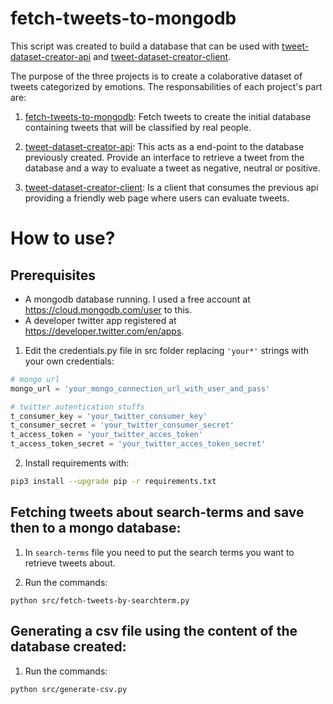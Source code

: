 # fetch-tweets-to-mongodb

This script was created to build a database that can be used with [tweet-dataset-creator-api](https://github.com/Juliano-rb/tweet-dataset-creator-api) and [tweet-dataset-creator-client](https://github.com/Juliano-rb/tweet-dataset-creator-client).

The purpose of the three projects is to create a colaborative dataset of tweets categorized by emotions. The responsabilities of each project's part are:

1. [fetch-tweets-to-mongodb](https://github.com/Juliano-rb/fetch-tweets-to-mongodb): Fetch tweets to create the initial database containing tweets that will be classified by real people.

2. [tweet-dataset-creator-api](https://github.com/Juliano-rb/tweet-dataset-creator-api): This acts as a end-point to the database previously created. Provide an interface to retrieve a tweet from the database and a way to evaluate a tweet as negative, neutral or positive.

3. [tweet-dataset-creator-client](https://github.com/Juliano-rb/tweet-dataset-creator-client): Is a client that consumes the previous api providing a friendly web page where users can evaluate tweets.

# How to use?
## Prerequisites
* A mongodb database running. I used a free account at https://cloud.mongodb.com/user to this.
* A developer twitter app registered at https://developer.twitter.com/en/apps.

1. Edit the credentials.py file in src folder replacing `'your*'` strings with your own credentials:

```python
# mongo url
mongo_url = 'your_mongo_connection_url_with_user_and_pass'

# twitter autentication stuffs
t_consumer_key = 'your_twitter_consumer_key'
t_consumer_secret = 'your_twitter_consumer_secret'
t_access_token = 'your_twitter_acces_token'
t_access_token_secret = 'your_twitter_acces_token_secret'
```

2. Install requirements with:
```bash
pip3 install --upgrade pip -r requirements.txt
```
## Fetching tweets about search-terms and save then to a mongo database:

1. In `search-terms` file you need to put the search terms you want to retrieve tweets about.

2. Run the commands:
```
python src/fetch-tweets-by-searchterm.py
```

## Generating a csv file using the content of the database created:

1. Run the commands:
```
python src/generate-csv.py  
```